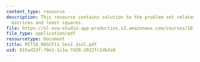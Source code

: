 ```yaml
---
content_type: resource
description: This resource contains solution to the problem set related to projection
  matrices and least squares.
file: https://ol-ocw-studio-app-production.s3.amazonaws.com/courses/18-06sc-linear-algebra-fall-2011/815ad23f78e11c1a7d282022fc2db3a9_MIT18_06SCF11_Ses2.3sol.pdf
file_type: application/pdf
resourcetype: Document
title: MIT18_06SCF11_Ses2.3sol.pdf
uid: 815ad23f-78e1-1c1a-7d28-2022fc2db3a9
---
```

